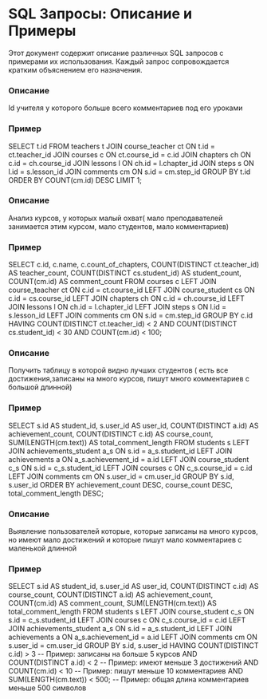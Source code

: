 # SQL Запросы: Описание и Примеры

Этот документ содержит описание различных SQL запросов с примерами их использования. Каждый запрос сопровождается кратким объяснением его назначения.

### Описание
Id учителя у которого больше всего комментариев под его уроками

### Пример
SELECT t.id
FROM teachers t
JOIN course_teacher ct ON t.id = ct.teacher_id
JOIN courses c ON ct.course_id = c.id
JOIN chapters ch ON c.id = ch.course_id
JOIN lessons l ON ch.id = l.chapter_id
JOIN steps s ON l.id = s.lesson_id
JOIN comments cm ON s.id = cm.step_id
GROUP BY t.id
ORDER BY COUNT(cm.id) DESC
LIMIT 1;

### Описание
Анализ курсов, у которых малый охват( мало преподавателей занимается этим курсом, мало студентов, мало комментариев)

### Пример
SELECT c.id, c.name, c.count_of_chapters,
COUNT(DISTINCT ct.teacher_id) AS teacher_count,
COUNT(DISTINCT cs.student_id) AS student_count,
COUNT(cm.id) AS comment_count
FROM courses c
LEFT JOIN course_teacher ct ON c.id = ct.course_id
LEFT JOIN course_student cs ON c.id = cs.course_id
LEFT JOIN chapters ch ON c.id = ch.course_id
LEFT JOIN lessons l ON ch.id = l.chapter_id
LEFT JOIN steps s ON l.id = s.lesson_id
LEFT JOIN comments cm ON s.id = cm.step_id
GROUP BY c.id
HAVING COUNT(DISTINCT ct.teacher_id) < 2
AND COUNT(DISTINCT cs.student_id) < 30
AND COUNT(cm.id) < 100;

### Описание
Получить таблицу в которой видно лучших студентов ( есть все достижения,записаны на много курсов, пишут много комментариев с большой длинной)

### Пример
SELECT s.id AS student_id,
s.user_id AS user_id,
COUNT(DISTINCT a.id) AS achievement_count,
COUNT(DISTINCT c.id) AS course_count,
SUM(LENGTH(cm.text)) AS total_comment_length
FROM students s
LEFT JOIN achievements_student a_s ON s.id = a_s.student_id
LEFT JOIN achievements a ON a_s.achievement_id = a.id
LEFT JOIN course_student c_s ON s.id = c_s.student_id
LEFT JOIN courses c ON c_s.course_id = c.id
LEFT JOIN comments cm ON s.user_id = cm.user_id
GROUP BY s.id, s.user_id
ORDER BY achievement_count DESC, course_count DESC, total_comment_length DESC;


### Описание
Выявление пользователей которые, которые записаны на много курсов, но имеют мало достижений и которые пишут мало комментариев с маленькой длинной

### Пример
SELECT s.id AS student_id,
s.user_id AS user_id,
COUNT(DISTINCT c.id) AS course_count,
COUNT(DISTINCT a.id) AS achievement_count,
COUNT(cm.id) AS comment_count,
SUM(LENGTH(cm.text)) AS total_comment_length
FROM students s
LEFT JOIN course_student c_s ON s.id = c_s.student_id
LEFT JOIN courses c ON c_s.course_id = c.id
LEFT JOIN achievements_student a_s ON s.id = a_s.student_id
LEFT JOIN achievements a ON a_s.achievement_id = a.id
LEFT JOIN comments cm ON s.user_id = cm.user_id
GROUP BY s.id, s.user_id
HAVING COUNT(DISTINCT c.id) > 3 -- Пример: записаны на больше 5 курсов
AND COUNT(DISTINCT a.id) < 2 -- Пример: имеют меньше 3 достижений
AND COUNT(cm.id) < 10 -- Пример: пишут меньше 10 комментариев
AND SUM(LENGTH(cm.text)) < 500; -- Пример: общая длина комментариев меньше 500 символов